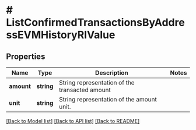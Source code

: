 # # ListConfirmedTransactionsByAddressEVMHistoryRIValue

## Properties

Name | Type | Description | Notes
------------ | ------------- | ------------- | -------------
**amount** | **string** | String representation of the transacted amount |
**unit** | **string** | String representation of the amount unit. |

[[Back to Model list]](../../README.md#models) [[Back to API list]](../../README.md#endpoints) [[Back to README]](../../README.md)
